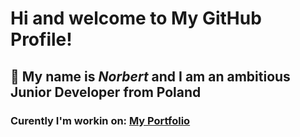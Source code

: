 # Hi and welcome to My GitHub Profile!

## 👋 My name is ***Norbert*** and I am an ambitious Junior Developer from Poland

### Curently I'm workin on: **[My Portfolio](https://github.com/nBrzoza/nBrzoza.tk/)**

